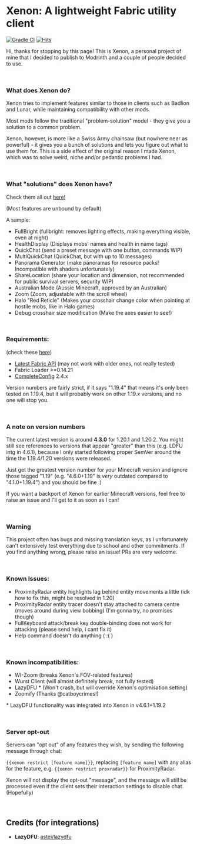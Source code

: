 # Xenon: A lightweight Fabric utility client

[![Gradle CI](https://github.com/AV306/xenon/actions/workflows/gradle_ci.yml/badge.svg?branch=1.20-DEV)](https://github.com/AV306/xenon/actions/workflows/gradle_ci.yml)
[![Hits](https://img.shields.io/endpoint?color=3fcc98&url=https://hits.dwyl.com/AV306/xenon.json?show=unique)]()

Hi, thanks for stopping by this page! This is Xenon, a personal project of mine that I decided to publish to Modrinth and a couple of people decided to use.

<br>

### What does Xenon do?

Xenon tries to implement features similar to those in clients such as Badlion and Lunar, while maintaining compatibility with other mods. 

Most mods follow the traditional "problem-solution" model - they give you a solution to a common problem.

Xenon, however, is more like a Swiss Army chainsaw (but nowhere near as powerful) - it gives you a bunch of solutions and lets you figure out what to use them for. This is a side effect of the original reason I made Xenon, which was to solve weird, niche and/or pedantic problems I had.

<br>

### What "solutions" does Xenon have?

Check them all out [here!](docs/FEATURES.md)

(Most features are unbound by default)

A sample:

- FullBright (fullbright: removes lighting effects, making everything visible, even at night)
- HealthDisplay (Displays mobs' names and health in name tags)
- QuickChat (send a preset message with one button, commands WIP)
- MultiQuickChat (QuickChat, but with up to 10 messages)
- Panorama Generator (make panoramas for resource packs! Incompatible with shaders unfortunately)
- ShareLocation (share your location and dimension, not recommended for public survival servers, security WIP)
- Australian Mode (Aussie Minecraft, approved by an Australian)
- Zoom (Zoom, adjustable with the scroll wheel)
- Halo "Red Reticle" (Makes your crosshair change color when pointing at hostile mobs, like in Halo games)
- Debug crosshair size modification (Make the axes easier to see!)

<br>

### Requirements:

(check these [here](https://fabricmc.net/develop))

- [Latest Fabric API](https://modrinth.com/mod/fabric-api) (may not work with older ones, not really tested)
- Fabric Loader >=0.14.21
- [CompleteConfig](https://modrinth.com/mod/completeconfig) 2.4.x

Version numbers are fairly strict, if it says "1.19.4" that means it's only been tested on 1.19.4, but it will probably work on other 1.19.*x* versions, and no one will stop you.

<br>

### A note on version numbers

The current latest version is around **4.3.0** for 1.20.1 and 1.20.2. You might still see references to versions that appear "greater" than this (e.g. LDFU intg in 4.6.1), because I only started following proper SemVer around the time the 1.19.4/1.20 versions were released.

Just get the greatest version number for your Minecraft version and ignore those tagged "1.19" (e.g. "4.6.0+1.19" is *very* outdated compared to "4.1.0+1.19.4") and you should be fine :)

If you want a backport of Xenon for earlier Minecraft versions, feel free to raise an issue and I'll get to it as soon as I can!

<br>

### Warning

This project often has bugs and missing translation keys, as I unfortunately can't extensively test everything due to school and other commitments. If you find anything wrong, please raise an issue! PRs are very welcome.

<br>

### Known Issues:

- ProximityRadar entity highlights lag behind entity movements a little (idk how to fix this, might be resolved in 1.20)
- ProximityRadar entity tracer doesn't stay attached to camera centre (moves around during view bobbing) (I'm gonna try, no promises though)
- FullKeyboard attack/break key double-binding does not work for attacking (please send help, i cant fix it)
- Help command doesn't do anything ( :( )

<br>

### Known incompatibilities:

- WI-Zoom (breaks Xenon's FOV-related features)
- Wurst Client (will almost definitely break, not fully tested)
- LazyDFU * (Won't crash, but will override Xenon's optimisation setting)
- Zoomify (Thanks @catboycrimes!)

\* LazyDFU functionality was integrated into Xenon in v4.6.1+1.19.2

<br>

### Server opt-out

Servers can "opt out" of any features they wish, by sending the following message through chat:

`{{xenon restrict [feature name]}}`, replacing `[feature name]` with any alias for the feature, e.g. `{{xenon restrict proxradar}}` for ProximityRadar.

Xenon will not display the opt-out "message", and the message will still be processed even if the client sets their interaction settings to disable chat. (Hopefully)

<br>

## Credits (for integrations)

- **LazyDFU**: [astei/lazydfu](https://github.com/astei/lazydfu)
